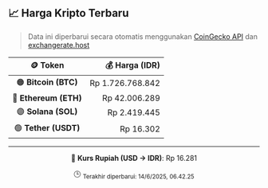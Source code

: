 

<!-- HARGA_KRIPTO -->
## 📈 Harga Kripto Terbaru

> Data ini diperbarui secara otomatis menggunakan [CoinGecko API](https://www.coingecko.com/) dan [exchangerate.host](https://exchangerate.host/)

<div align="center">

| 🪙 Token | 💰 Harga (IDR) |
|:------:|---------------:|
| 🟠 **Bitcoin (BTC)**   | Rp 1.726.768.842 |
| 🔵 **Ethereum (ETH)**  | Rp 42.006.289 |
| 🟣 **Solana (SOL)**    | Rp 2.419.445 |
| 🟢 **Tether (USDT)**   | Rp 16.302 |

---

💱 **Kurs Rupiah (USD → IDR)**: Rp 16.281

🕒 <sub>Terakhir diperbarui: 14/6/2025, 06.42.25</sub>

</div>
<!-- /HARGA_KRIPTO -->
